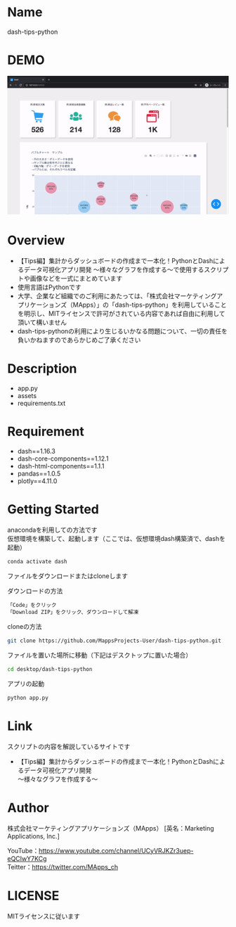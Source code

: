 
# Name

dash-tips-python

# DEMO

![](https://github.com/MappsProjects-User/materials/blob/main/dash_tips_python_movie.gif)

# Overview

- 【Tips編】集計からダッシュボードの作成まで一本化！PythonとDashによるデータ可視化アプリ開発 〜様々なグラフを作成する〜で使用するスクリプトや画像などを一式にまとめています
- 使用言語はPythonです
- 大学、企業など組織でのご利用にあたっては、「株式会社マーケティングアプリケーションズ（MApps）」の「dash-tips-python」を利用していることを明示し、MITライセンスで許可がされている内容であれば自由に利用して頂いて構いません
- dash-tips-pythonの利用により生じるいかなる問題について、一切の責任を負いかねますのであらかじめご了承ください

# Description

- app.py
- assets
- requirements.txt

# Requirement

- dash==1.16.3
- dash-core-components==1.12.1
- dash-html-components==1.1.1
- pandas==1.0.5
- plotly==4.11.0

# Getting Started

anacondaを利用しての方法です<br>
仮想環境を構築して、起動します（ここでは、仮想環境dash構築済で、dashを起動）

```bash
conda activate dash
```

ファイルをダウンロードまたはcloneします

ダウンロードの方法
```bash
「Code」をクリック
「Download ZIP」をクリック、ダウンロードして解凍
```

cloneの方法
```bash
git clone https://github.com/MappsProjects-User/dash-tips-python.git
```

ファイルを置いた場所に移動（下記はデスクトップに置いた場合）
```bash
cd desktop/dash-tips-python
```

アプリの起動
```bash
python app.py
```

# Link

スクリプトの内容を解説しているサイトです

- 【Tips編】集計からダッシュボードの作成まで一本化！PythonとDashによるデータ可視化アプリ開発<br>〜様々なグラフを作成する〜

# Author

株式会社マーケティングアプリケーションズ（MApps）
[英名：Marketing Applications, Inc.]

YouTube：https://www.youtube.com/channel/UCyVRJKZr3uep-eQCIwY7KCg<br>
Teitter：https://twitter.com/MApps_ch

# LICENSE

MITライセンスに従います

